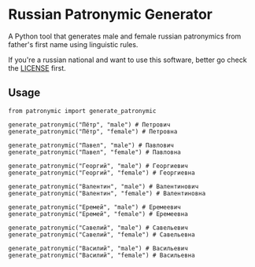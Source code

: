 # Russian Patronymic Generator
A Python tool that generates male and female russian patronymics from father's first name using linguistic rules.

If you're a russian national and want to use this software, better go check the [LICENSE](LICENSE.txt) first.

## Usage

```python3
from patronymic import generate_patronymic

generate_patronymic("Пётр", "male") # Петрович
generate_patronymic("Пётр", "female") # Петровна

generate_patronymic("Павел", "male") # Павлович
generate_patronymic("Павел", "female") # Павловна

generate_patronymic("Георгий", "male") # Георгиевич
generate_patronymic("Георгий", "female") # Георгиевна

generate_patronymic("Валентин", "male") # Валентинович
generate_patronymic("Валентин", "female") # Валентиновна

generate_patronymic("Еремей", "male") # Еремеевич
generate_patronymic("Еремей", "female") # Еремеевна

generate_patronymic("Савелий", "male") # Савельевич
generate_patronymic("Савелий", "female") # Савельевна

generate_patronymic("Bacилий", "male") # Bacильевич
generate_patronymic("Bacилий", "female") # Bacильевна
```

